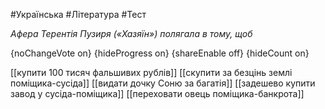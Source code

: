 #Українська #Література #Тест

*Афера Терентія Пузиря («Хазяїн») полягала в тому, щоб*

{noChangeVote on}
{hideProgress on}
{shareEnable off}
{hideCount on}

[[купити 100 тисяч фальшивих рублів]]
[[скупити за безцінь землі поміщика-сусіда]]
[[видати дочку Соню за багатія]]
[[задешево купити завод у сусіда-поміщика]]
[[переховати овець поміщика-банкрота]]
